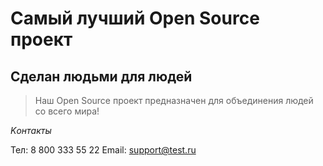 # Самый лучший Open Source проект

## Сделан людьми для людей

> Наш Open Source проект предназначен для объединения людей со всего мира!

_Kонтакты_

Тел: 8 800 333 55 22
Email: support@test.ru
